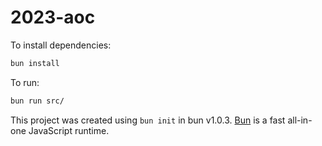 # 2023-aoc

To install dependencies:

```bash
bun install
```

To run:

```bash
bun run src/
```

This project was created using `bun init` in bun v1.0.3. [Bun](https://bun.sh) is a fast all-in-one JavaScript runtime.
